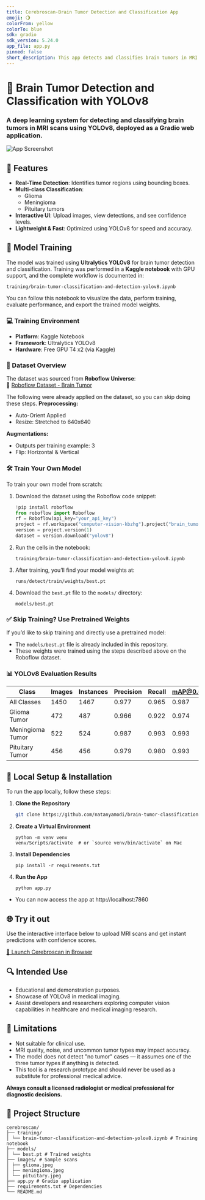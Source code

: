 ```yaml
---
title: Cerebroscan-Brain Tumor Detection and Classification App
emoji: 🌖
colorFrom: yellow
colorTo: blue
sdk: gradio
sdk_version: 5.24.0
app_file: app.py
pinned: false
short_description: This app detects and classifies brain tumors in MRI scans
---
```


# 🧠 Brain Tumor Detection and Classification with YOLOv8
### A deep learning system for detecting and classifying brain tumors in MRI scans using YOLOv8, deployed as a Gradio web application.

![App Screenshot](https://github.com/user-attachments/assets/e8da60fd-5d15-4354-95cc-37789d4281db)

## 🌟 Features
- **Real-Time Detection**: Identifies tumor regions using bounding boxes.
- **Multi-class Classification**:
  - Glioma
  - Meningioma
  - Pituitary tumors
- **Interactive UI**: Upload images, view detections, and see confidence levels.
- **Lightweight & Fast**: Optimized using YOLOv8 for speed and accuracy.
  

## 🧪 Model Training

The model was trained using **Ultralytics YOLOv8** for brain tumor detection and classification. Training was performed in a **Kaggle notebook** with GPU support, and the complete workflow is documented in:

```
training/brain-tumor-classification-and-detection-yolov8.ipynb
```

You can follow this notebook to visualize the data, perform training, evaluate performance, and export the trained model weights.

### 💻 Training Environment

- **Platform**: Kaggle Notebook
- **Framework**: Ultralytics YOLOv8
- **Hardware**: Free GPU T4 x2 (via Kaggle)

### 🧠 Dataset Overview

The dataset was sourced from **Roboflow Universe**:  
🔗 [Roboflow Dataset - Brain Tumor](https://universe.roboflow.com/computer-vision-kbzhg/brain_tumor-gxibq/dataset/1)

The following were already applied on the dataset, so you can skip doing these steps.
**Preprocessing:**
- Auto-Orient Applied
- Resize: Stretched to 640x640

**Augmentations:**
- Outputs per training example: 3
- Flip: Horizontal & Vertical


### 🛠️ Train Your Own Model

To train your own model from scratch:

1. Download the dataset using the Roboflow code snippet:
   ```python
   !pip install roboflow
   from roboflow import Roboflow
   rf = Roboflow(api_key="your_api_key")
   project = rf.workspace("computer-vision-kbzhg").project("brain_tumor-gxibq")
   version = project.version(1)
   dataset = version.download("yolov8")
   ```

2. Run the cells in the notebook:
   ```
   training/brain-tumor-classification-and-detection-yolov8.ipynb
   ```

3. After training, you’ll find your model weights at:
   ```
   runs/detect/train/weights/best.pt
   ```

4. Download the `best.pt` file to the `models/` directory:
   ```
   models/best.pt
   ```

### ✅ Skip Training? Use Pretrained Weights

If you’d like to skip training and directly use a pretrained model:
- The `models/best.pt` file is already included in this repository.
- These weights were trained using the steps described above on the Roboflow dataset.


### 📊 YOLOv8 Evaluation Results

| Class             | Images | Instances | Precision | Recall | mAP@0.5 | mAP@0.5:0.95 |
|-------------------|--------|-----------|-----------|--------|--------|--------------|
| All Classes       | 1450   | 1467      | 0.977     | 0.965  | 0.987  | 0.915        |
| Glioma Tumor      | 472    | 487       | 0.966     | 0.922  | 0.974  | 0.882        |
| Meningioma Tumor  | 522    | 524       | 0.987     | 0.993  | 0.993  | 0.952        |
| Pituitary Tumor   | 456    | 456       | 0.979     | 0.980  | 0.993  | 0.912        |


## 🚀 Local Setup & Installation

To run the app locally, follow these steps:

1. **Clone the Repository**
   ```bash
   git clone https://github.com/natanyamodi/brain-tumor-classification-and-detection.git
   ```
2. **Create a Virtual Environment**
   ```
   python -m venv venv
   venv/Scripts/activate  # or `source venv/bin/activate` on Mac
   ```
3. **Install Dependencies**
   ```
   pip install -r requirements.txt
   ```
4. **Run the App**
   ```
   python app.py
   ```
* You can now access the app at http://localhost:7860


## 🌐 Try it out
Use the interactive interface below to upload MRI scans and get instant predictions with confidence scores.

[🔗 Launch Cerebroscan in Browser](https://huggingface.co/spaces/natanyamodi/cerebroscan)


## 🔍 Intended Use
- Educational and demonstration purposes.
- Showcase of YOLOv8 in medical imaging.
- Assist developers and researchers exploring computer vision capabilities in healthcare and medical imaging research.


## 📌 Limitations
- Not suitable for clinical use.
- MRI quality, noise, and uncommon tumor types may impact accuracy.
- The model does not detect "no tumor" cases — it assumes one of the three tumor types if anything is detected.
- This tool is a research prototype and should never be used as a substitute for professional medical advice.

**Always consult a licensed radiologist or medical professional for diagnostic decisions.**


## 📂 Project Structure
```
cerebroscan/
├── training/
│ └── brain-tumor-classification-and-detection-yolov8.ipynb # Training notebook
├── models/
│ └── best.pt # Trained weights
├── images/ # Sample scans
│ ├── glioma.jpeg
│ ├── meningioma.jpeg
│ └── pituitary.jpeg
├── app.py # Gradio application
├── requirements.txt # Dependencies
└── README.md
```
